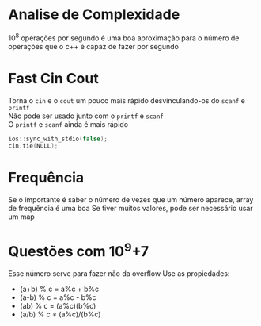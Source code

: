 # Analise de Complexidade
10<sup>8</sup> operações por segundo é uma boa aproximação para o número de operações que o c++ é capaz de fazer por segundo

# Fast Cin Cout
Torna o `cin` e o `cout` um pouco mais rápido desvinculando-os do `scanf` e `printf`\
Não pode ser usado junto com o `printf` e `scanf`\
O `printf` e `scanf` ainda é mais rápido
```cpp
ios::sync_with_stdio(false);
cin.tie(NULL);
```
# Frequência
Se o importante é saber o número de vezes que um número aparece, array de frequência é uma boa
Se tiver muitos valores, pode ser necessário usar um map

# Questões com 10<sup>9</sup>+7
Esse número serve para fazer não da overflow
Use as propiedades:

- (a+b) % c = a%c + b%c
- (a-b) % c = a%c - b%c
- (ab) % c = (a%c)(b%c)
- (a/b) % c &ne; (a%c)/(b%c)
